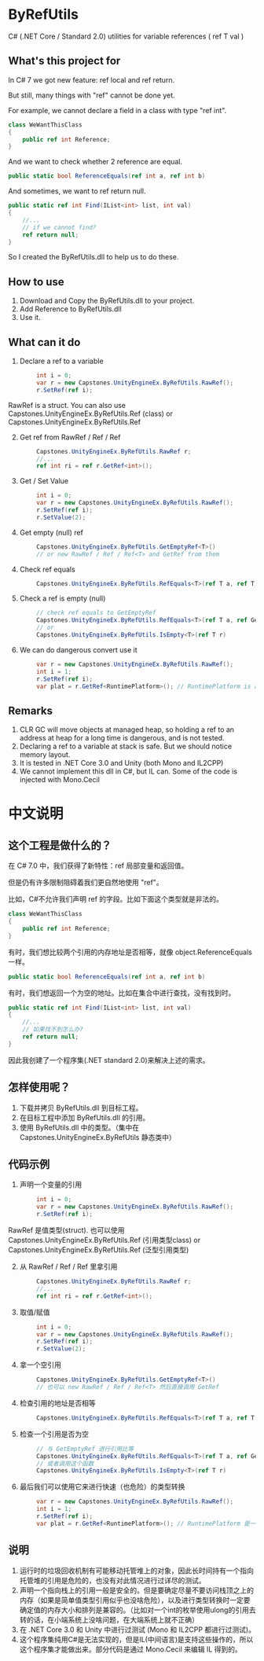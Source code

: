 # ByRefUtils
C# (.NET Core / Standard 2.0) utilities for variable references ( ref T val )
## What's this project for

In C# 7 we got new feature: ref local and ref return.

But still, many things with "ref" cannot be done yet.

For example, we cannot declare a field in a class with type "ref int".
```C#
class WeWantThisClass
{
    public ref int Reference;
}
```

And we want to check whether 2 reference are equal.
```C#
public static bool ReferenceEquals(ref int a, ref int b)
```

And sometimes, we want to ref return null.
```C#
public static ref int Find(IList<int> list, int val)
{
    //...
    // if we cannot find?
    ref return null;
}
```

So I created the ByRefUtils.dll to help us to do these.

## How to use

1) Download and Copy the ByRefUtils.dll to your project.
2) Add Reference to ByRefUtils.dll
3) Use it.

## What can it do

1) Declare a ref to a variable
```C#
        int i = 0;
        var r = new Capstones.UnityEngineEx.ByRefUtils.RawRef();
        r.SetRef(ref i);
```
RawRef is a struct. You can also use Capstones.UnityEngineEx.ByRefUtils.Ref (class) or Capstones.UnityEngineEx.ByRefUtils.Ref<T>

2) Get ref from RawRef / Ref / Ref<T>
```C#
        Capstones.UnityEngineEx.ByRefUtils.RawRef r;
        //...
        ref int ri = ref r.GetRef<int>();
```

3) Get / Set Value
```C#
        int i = 0;
        var r = new Capstones.UnityEngineEx.ByRefUtils.RawRef();
        r.SetRef(ref i);
        r.SetValue(2);
```

4) Get empty (null) ref
```C#
        Capstones.UnityEngineEx.ByRefUtils.GetEmptyRef<T>()
        // or new RawRef / Ref / Ref<T> and GetRef from them
```

4) Check ref equals
```C#
        Capstones.UnityEngineEx.ByRefUtils.RefEquals<T>(ref T a, ref T b)
```

5) Check a ref is empty (null)
```C#
        // check ref equals to GetEmptyRef
        Capstones.UnityEngineEx.ByRefUtils.RefEquals<T>(ref T a, ref GetEmptyRef<T>())
        // or
        Capstones.UnityEngineEx.ByRefUtils.IsEmpty<T>(ref T r)
```

6) We can do dangerous convert use it
```C#
        var r = new Capstones.UnityEngineEx.ByRefUtils.RawRef();
        int i = 1;
        r.SetRef(ref i);
        var plat = r.GetRef<RuntimePlatform>(); // RuntimePlatform is an enum
```

## Remarks
1) CLR GC will move objects at managed heap, so holding a ref to an address at heap for a long time is dangerous, and is not tested.
2) Declaring a ref to a variable at stack is safe. But we should notice memory layout.
3) It is tested in .NET Core 3.0 and Unity (both Mono and IL2CPP)
4) We cannot implement this dll in C#, but IL can. Some of the code is injected with Mono.Cecil

# 中文说明
## 这个工程是做什么的？

在 C# 7.0 中，我们获得了新特性：ref 局部变量和返回值。

但是仍有许多限制阻碍着我们更自然地使用 "ref"。

比如，C#不允许我们声明 ref 的字段。比如下面这个类型就是非法的。

```C#
class WeWantThisClass
{
    public ref int Reference;
}
```
有时，我们想比较两个引用的内存地址是否相等，就像 object.ReferenceEquals 一样。
```C#
public static bool ReferenceEquals(ref int a, ref int b)
```

有时，我们想返回一个为空的地址。比如在集合中进行查找，没有找到时。
```C#
public static ref int Find(IList<int> list, int val)
{
    //...
    // 如果找不到怎么办?
    ref return null;
}
```

因此我创建了一个程序集(.NET standard 2.0)来解决上述的需求。

## 怎样使用呢？

1) 下载并拷贝 ByRefUtils.dll 到目标工程。
2) 在目标工程中添加 ByRefUtils.dll 的引用。
3) 使用 ByRefUtils.dll 中的类型。（集中在 Capstones.UnityEngineEx.ByRefUtils 静态类中）

## 代码示例

1) 声明一个变量的引用
```C#
        int i = 0;
        var r = new Capstones.UnityEngineEx.ByRefUtils.RawRef();
        r.SetRef(ref i);
```
RawRef 是值类型(struct). 也可以使用 Capstones.UnityEngineEx.ByRefUtils.Ref (引用类型class) or Capstones.UnityEngineEx.ByRefUtils.Ref<T> (泛型引用类型)

2) 从 RawRef / Ref / Ref<T> 里拿引用
```C#
        Capstones.UnityEngineEx.ByRefUtils.RawRef r;
        //...
        ref int ri = ref r.GetRef<int>();
```

3) 取值/赋值
```C#
        int i = 0;
        var r = new Capstones.UnityEngineEx.ByRefUtils.RawRef();
        r.SetRef(ref i);
        r.SetValue(2);
```

4) 拿一个空引用
```C#
        Capstones.UnityEngineEx.ByRefUtils.GetEmptyRef<T>()
        // 也可以 new RawRef / Ref / Ref<T> 然后直接调用 GetRef
```

4) 检查引用的地址是否相等
```C#
        Capstones.UnityEngineEx.ByRefUtils.RefEquals<T>(ref T a, ref T b)
```

5) 检查一个引用是否为空
```C#
        // 与 GetEmptyRef 进行引用比等
        Capstones.UnityEngineEx.ByRefUtils.RefEquals<T>(ref T a, ref GetEmptyRef<T>())
        // 或者调用这个函数
        Capstones.UnityEngineEx.ByRefUtils.IsEmpty<T>(ref T r)
```

6) 最后我们可以使用它来进行快速（也危险）的类型转换
```C#
        var r = new Capstones.UnityEngineEx.ByRefUtils.RawRef();
        int i = 1;
        r.SetRef(ref i);
        var plat = r.GetRef<RuntimePlatform>(); // RuntimePlatform 是一个枚举
```

## 说明
1) 运行时的垃圾回收机制有可能移动托管堆上的对象，因此长时间持有一个指向托管堆的引用是危险的，也没有对此情况进行过详尽的测试。
2) 声明一个指向栈上的引用一般是安全的。但是要确定尽量不要访问栈顶之上的内存（如果是简单值类型引用似乎也没啥危险），以及进行类型转换时一定要确定值的内存大小和排列是兼容的。（比如对一个int的枚举使用ulong的引用去转的话，在小端系统上没啥问题，在大端系统上就不正确）
3) 在 .NET Core 3.0 和 Unity 中进行过测试 (Mono 和 IL2CPP 都进行过测试)。
4) 这个程序集纯用C#是无法实现的，但是IL(中间语言)是支持这些操作的，所以这个程序集才能做出来。部分代码是通过 Mono.Cecil 来编辑 IL 得到的。